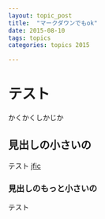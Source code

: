 ```yaml
---
layout: topic_post
title:  "マークダウンでもok"
date: 2015-08-10
tags: topics
categories: topics 2015

---
```


# テスト

かくかくしかじか

## 見出しの小さいの

テスト [jfic]

### 見出しのもっと小さいの

テスト

[jfic]: http://www.jfic-japan.com


